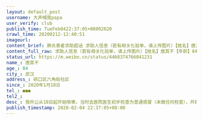 ```yaml
---
layout: default_post
username: 大声喊我papa
user_verify: club
publish_time: TueFeb0422:37:05+08002020
crawl_time: 20200212-12:40:51
imageurl: 
content_brief: 肺炎患者求助超话 求助人信息（若有相关化验单，请上传图片）【姓名】唐其干【年龄】84【所在城市】武汉【所在小区、社区】硚口区六角街社区【患病时间】2020年1月18日【联系方式】●●●【其他紧急联系人】【病情描述】我外公从18日起开始咳嗽，当时去医院医生初步检查为普通感冒（ ...全文
content_full_raw: 求助人信息（若有相关化验单，请上传图片）【姓名】唐其干【年龄】84【所在城市】武汉【所在小区、社区】硚口区六角街社区【患病时间】2020年1月18日【联系方式】●●●【其他紧急联系人】【病情描述】我外公从18日起开始咳嗽，当时去医院医生初步检查为普通感冒（未做任何检查），开药之后便回家，之后两天开始发烧，于22日再去医院检查，检查CT定性为肺部感染，由于没用试剂盒，无法确诊是否为新型肺炎，之后遍打针开药回家，烧退下来一天之后又再次发作，由于老人年事已高且无法确诊，我们想让老人住院，但一直没有病床，每次电话到社区办以及区里都是需要排队，一直排队到今天还没有排上，我外公直到今天去世也没有住到医院治疗，电话街道办也没有人处理后事，真的不知道怎么办了
status_url: https://m.weibo.cn/status/4468374766041231
name_: 唐其干
age_: 84
city_: 武汉
address_: 硚口区六角街社区
since_: 2020年1月18日
tel_: ●●●
tel2_: 
desc_: 我外公从18日起开始咳嗽，当时去医院医生初步检查为普通感冒（未做任何检查），开药之后便回家，之后两天开始发烧，于22日再去医院检查，检查CT定性为肺部感染，由于没用试剂盒，无法确诊是否为新型肺炎，之后遍打针开药回家，烧退下来一天之后又再次发作，由于老人年事已高且无法确诊，我们想让老人住院，但一直没有病床，每次电话到社区办以及区里都是需要排队，一直排队到今天还没有排上，我外公直到今天去世也没有住到医院治疗，电话街道办也没有人处理后事，真的不知道怎么办了
publish_timestamp: 2020-02-04 22:37:05+08:00
---
```

